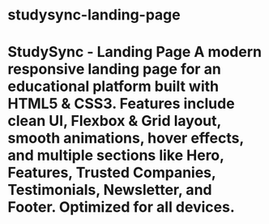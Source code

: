 # studysync-landing-page
# StudySync - Landing Page    A modern responsive landing page for an educational platform built with HTML5 &amp; CSS3. Features include clean UI, Flexbox &amp; Grid layout, smooth animations, hover effects, and multiple sections like Hero, Features, Trusted Companies, Testimonials, Newsletter, and Footer. Optimized for all devices.
